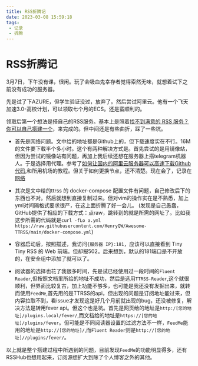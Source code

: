 ```yaml
---
title: RSS折腾记
date: 2023-03-08 15:59:18
tags: 
 - 记录
 - 折腾
---
```

# RSS折腾记
3月7日，下午没有课，很闲。玩了会吸血鬼幸存者觉得索然无味，就想着试下之前没有成功的服务器。

先是试了下AZURE，但学生验证没过，放弃了。然后尝试阿里云。他有一个飞天加速3.0-高校计划，可以领取七个月的ECS。还是蛮顺利的。

领取后第一个想法是搭自己的RSS服务。基本上是照着[找不到满意的 RSS 服务？你可以自己搭建一个](https://sspai.com/post/57498#!)，来完成的。但中间还是有些曲折，踩了一些坑。

- 首先是网络问题。文中给的地址都是Github上的，但下载速度实在不行。16M的文件要下载半个多小时。这个有两种解决方式是。首先尝试的是用镜像站，但因为尝试的镜像站有问题，再加上我后续还想在服务器上搭telegram机器人。于是选择用代理。参考了[如何让国内的阿里云服务器可以高速下载Github代码](https://www.jianshu.com/p/53457e21fcd4),和所用机场的教程。但关于如何更换节点，还不清楚。现在会了，记录在[网络](https://euds63.github.io/2023/03/11/network/)

- 其次是文中给的ttrss 的 docker-compose 配置文件有问题，自己修改后下的东西也不对。然后就想到直接复制过来。但对vim的操作实在是不熟悉，加上yml对间隔格式要求很严，在这上面折腾了好一会儿。
    (发现是自己愚蠢，GitHub提供了相应的下载方式：点raw，跳转到的就是所需的网址了。比如我这步所需的代码就是`curl -fLo a.yml https://raw.githubusercontent.com/HenryQW/Awesome-TTRSS/main/docker-compose.yml`)

- 容器启动后，按照描述，我访问`{服务器 IP}:181`，应该可以直接看到 Tiny Tiny RSS 的 Web 前端。但却报502。后来想到，默认的181端口是不开放的，在安全组中添加了就可以了。

- 阅读器的选择也花了我很多时间，先是试已经使用过一段时间的`Fluent Reader`,但按照文档里所给的地址不成功，然后是选用`TTRSS-Reader`,这个就很顺利，但界面比较复古，加上功能不够多，也可能是我还没有发掘出来，就转而使用`FeedMe`,首先用的是TTRSS的api，但出现的问题是订阅地址能过来，但内容拉取不到，看issue才发现这是好几个月前就出现的bug，还没被修复，解决方法是转用fever api。但这个也是坑。首先是网页给的地址是`http:/[您的地址]/plugins.local/fever/`,而文档给的地址是`https://[您的地址]/plugins/fever`。但可能是不同阅读器设置的过滤方法不一样，`FeedMe`能用的地址是`http://[您的地址]/`,而`Fluent Reader`则是`http://[您的地址]//plugins/fever/`。

以上就是整个搭建过程中所遇到的问题，目前发现`FeedMe`的功能明显得多，还有RSSHub也想用起来，订阅源想扩大到除了个人博客之外的其他。

